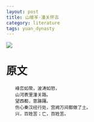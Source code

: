 ```yaml
---
layout: post
title: 山坡羊·潼关怀古
category: literature
tags: yuan_dynasty
---
```

![](https://cdn.kelu.org/blog/tags/literature.jpg)



# 原文

```
　　峰峦如聚，波涛如怒，
　　山河表里潼关路。
　　望西都，意踌躇。
　　伤心秦汉经行处，宫阙万间都做了土。
　　兴，百姓苦；亡，百姓苦。
```